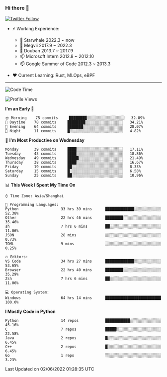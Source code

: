 ### Hi there 👋

[![Twitter Follow](https://img.shields.io/twitter/follow/tianweidut?style=social)](https://twitter.com/tianweidut)

- ⚡ Working Experience:
  - 🔭 Starwhale 2022.3 ~ now
  - 🌱 Megvii 2017.9 ~ 2022.3
  - 🌱 Douban 2013.7 ~ 2017.9
  - 📫 Microsoft Intern 2012.8 ~ 2012.10
  - 📫 Google Summer of Code 2012.3 ~ 2013.3

- ❤️ Current Learning: Rust, MLOps, eBPF

---
<!--START_SECTION:waka-->
![Code Time](http://img.shields.io/badge/Code%20Time-0%20secs-blue)

![Profile Views](http://img.shields.io/badge/Profile%20Views-5-blue)

**I'm an Early 🐤** 

```text
🌞 Morning    75 commits     ████████░░░░░░░░░░░░░░░░░   32.89% 
🌆 Daytime    78 commits     ████████░░░░░░░░░░░░░░░░░   34.21% 
🌃 Evening    64 commits     ███████░░░░░░░░░░░░░░░░░░   28.07% 
🌙 Night      11 commits     █░░░░░░░░░░░░░░░░░░░░░░░░   4.82%

```
📅 **I'm Most Productive on Wednesday** 

```text
Monday       39 commits     ████░░░░░░░░░░░░░░░░░░░░░   17.11% 
Tuesday      43 commits     ████░░░░░░░░░░░░░░░░░░░░░   18.86% 
Wednesday    49 commits     █████░░░░░░░░░░░░░░░░░░░░   21.49% 
Thursday     38 commits     ████░░░░░░░░░░░░░░░░░░░░░   16.67% 
Friday       19 commits     ██░░░░░░░░░░░░░░░░░░░░░░░   8.33% 
Saturday     15 commits     █░░░░░░░░░░░░░░░░░░░░░░░░   6.58% 
Sunday       25 commits     ██░░░░░░░░░░░░░░░░░░░░░░░   10.96%

```


📊 **This Week I Spent My Time On** 

```text
⌚︎ Time Zone: Asia/Shanghai

💬 Programming Languages: 
Python                   33 hrs 39 mins      █████████████░░░░░░░░░░░░   52.38% 
Other                    22 hrs 46 mins      ████████░░░░░░░░░░░░░░░░░   35.46% 
sh                       7 hrs 6 mins        ██░░░░░░░░░░░░░░░░░░░░░░░   11.06% 
JSON                     28 mins             ░░░░░░░░░░░░░░░░░░░░░░░░░   0.73% 
TOML                     9 mins              ░░░░░░░░░░░░░░░░░░░░░░░░░   0.25%

🔥 Editors: 
VS Code                  34 hrs 27 mins      █████████████░░░░░░░░░░░░   53.65% 
Browser                  22 hrs 40 mins      ████████░░░░░░░░░░░░░░░░░   35.29% 
Zsh                      7 hrs 6 mins        ██░░░░░░░░░░░░░░░░░░░░░░░   11.06%

💻 Operating System: 
Windows                  64 hrs 14 mins      █████████████████████████   100.0%

```

**I Mostly Code in Python** 

```text
Python                   14 repos            ███████████░░░░░░░░░░░░░░   45.16% 
C                        7 repos             █████░░░░░░░░░░░░░░░░░░░░   22.58% 
Java                     2 repos             █░░░░░░░░░░░░░░░░░░░░░░░░   6.45% 
C++                      2 repos             █░░░░░░░░░░░░░░░░░░░░░░░░   6.45% 
Go                       1 repo              ░░░░░░░░░░░░░░░░░░░░░░░░░   3.23%

```



 Last Updated on 02/06/2022 01:28:35 UTC
<!--END_SECTION:waka-->